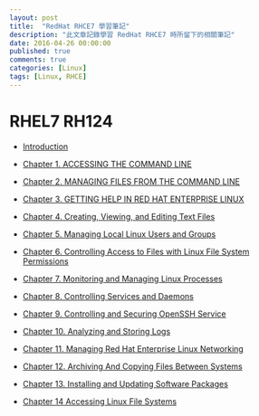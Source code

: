 ```yaml
---
layout: post
title:  "RedHat RHCE7 學習筆記"
description: "此文章記錄學習 RedHat RHCE7 時所留下的相關筆記"
date: 2016-04-26 00:00:00
published: true
comments: true
categories: [Linux]
tags: [Linux, RHCE]
---
```


RHEL7 RH124
===========

- [Introduction](https://github.com/godleon/godleon.github.io/blob/master/_posts/2016/2016-02-17-RHCE7-RH124-LearningNotes-CH01_03.md#intro)

- [Chapter 1. ACCESSING THE COMMAND LINE](https://github.com/godleon/godleon.github.io/blob/master/_posts/2016/2016-02-17-RHCE7-RH124-LearningNotes-CH01_03.md#ch1)

- [Chapter 2. MANAGING FILES FROM THE COMMAND LINE](https://github.com/godleon/godleon.github.io/blob/master/_posts/2016/2016-02-17-RHCE7-RH124-LearningNotes-CH01_03.md#ch2)

- [Chapter 3. GETTING HELP IN RED HAT ENTERPRISE LINUX](https://github.com/godleon/godleon.github.io/blob/master/_posts/2016/2016-02-17-RHCE7-RH124-LearningNotes-CH01_03.md#ch3)

- [Chapter 4. Creating, Viewing, and Editing Text Files](https://github.com/godleon/godleon.github.io/blob/master/_posts/2016/2016-04-03-RHCE7-RH124-LearningNotes-CH04_06.md#ch4)

- [Chapter 5. Managing Local Linux Users and Groups](https://github.com/godleon/godleon.github.io/blob/master/_posts/2016/2016-04-03-RHCE7-RH124-LearningNotes-CH04_06.md#ch5)

- [Chapter 6. Controlling Access to Files with Linux File System Permissions](https://github.com/godleon/godleon.github.io/blob/master/_posts/2016/2016-04-03-RHCE7-RH124-LearningNotes-CH04_06.md#ch6)

- [Chapter 7. Monitoring and Managing Linux Processes](https://github.com/godleon/godleon.github.io/blob/master/_posts/2016/2016-04-14-RHCE7-RH124-LearningNotes-CH07_MonitoringAndManagingLinuxProcesses.md)

- [Chapter 8. Controlling Services and Daemons](https://github.com/godleon/godleon.github.io/blob/master/_posts/2016/2016-04-19-RHCE7-RH124-LearningNotes-CH08_ControllingServicesAndDaemons.md)

- [Chapter 9. Controlling and Securing OpenSSH Service](https://github.com/godleon/godleon.github.io/blob/master/_posts/2016/2016-04-20-RHCE7-RH124-LearningNotes-CH09_ConfiguringAndSecuringOpenSSHService.md)

- [Chapter 10. Analyzing and Storing Logs](https://github.com/godleon/godleon.github.io/blob/master/_posts/2016/2016-04-25-RHCE7-RH124-LearningNotes-CH10_AnalyzingAndStoringLogs.md)

- [Chapter 11. Managing Red Hat Enterprise Linux Networking](https://github.com/godleon/godleon.github.io/blob/master/_posts/2016/2016-04-26-RHCE7-RH124-LearningNotes-CH11_ManagingRedHatEnterpriseLinuxNetworking.md)

- [Chapter 12. Archiving And Copying Files Between Systems](https://github.com/godleon/godleon.github.io/blob/master/_posts/2016/2016-01-25-RHCE7-RH124-LearningNotes-CH12-ArchvingAndCopyingFilesBetweenSystems.md)

- [Chapter 13. Installing and Updating Software Packages](https://github.com/godleon/godleon.github.io/blob/master/_posts/2016/2016-04-28-RHCE7-RH124-LearningNotes-CH13_InstallingAndUpdatingSoftwarePackages.md)

- [Chapter 14 Accessing Linux File Systems](https://github.com/godleon/godleon.github.io/blob/master/_posts/2016/2016-04-28-RHCE7-RH124-LearningNotes-CH14_AccessingLinuxFileSystems.md)
